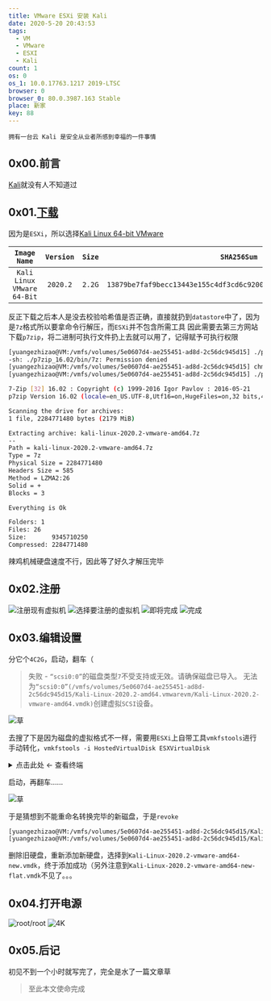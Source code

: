 ```yaml
---
title: VMware ESXi 安装 Kali
date: 2020-5-20 20:43:53
tags:
  - VM
  - VMware
  - ESXI
  - Kali
count: 1
os: 0
os_1: 10.0.17763.1217 2019-LTSC
browser: 0
browser_0: 80.0.3987.163 Stable
place: 新家
key: 88
---
```

    拥有一台云 Kali 是安全从业者所感到幸福的一件事情
<!-- more -->
## 0x00.前言
[Kali](https://www.kali.org/)就没有人不知道过

## 0x01.[下载](https://www.kali.org/downloads/)
因为是`ESXi`，所以选择[Kali Linux 64-bit VMware](https://www.offensive-security.com/kali-linux-vm-vmware-virtualbox-image-download/)

`Image Name` | `Version` | `Size` | `SHA256Sum`
:---: | :---: | :---: | :---:
`Kali Linux VMware 64-Bit` | `2020.2` | `2.2G` | `13879be7faf9becc13443e155c4df3cd6c920077680b7b65ba8c71c25690fca4`

反正下载之后本人是没去校验哈希值是否正确，直接就扔到`datastore`中了，因为是`7z`格式所以要拿命令行解压，而`ESXi`并不包含所需工具
因此需要去第三方网站下载`p7zip`，将二进制可执行文件扔上去就可以用了，记得赋予可执行权限
``` bash
[yuangezhizao@VM:/vmfs/volumes/5e0607d4-ae255451-ad8d-2c56dc945d15] ./p7zip_16.02/bin/7z x kali-linux-2020.2-vmware-amd64.7z 
-sh: ./p7zip_16.02/bin/7z: Permission denied
[yuangezhizao@VM:/vmfs/volumes/5e0607d4-ae255451-ad8d-2c56dc945d15] chmod +x p7zip_16.02/bin/7z
[yuangezhizao@VM:/vmfs/volumes/5e0607d4-ae255451-ad8d-2c56dc945d15] ./p7zip_16.02/bin/7z x kali-linux-2020.2-vmware-amd64.7z 

7-Zip [32] 16.02 : Copyright (c) 1999-2016 Igor Pavlov : 2016-05-21
p7zip Version 16.02 (locale=en_US.UTF-8,Utf16=on,HugeFiles=on,32 bits,48 CPUs Intel(R) Xeon(R) CPU E5-2697 v2 @ 2.70GHz (306E4),ASM,AES-NI)

Scanning the drive for archives:
1 file, 2284771480 bytes (2179 MiB)

Extracting archive: kali-linux-2020.2-vmware-amd64.7z
--
Path = kali-linux-2020.2-vmware-amd64.7z
Type = 7z
Physical Size = 2284771480
Headers Size = 585
Method = LZMA2:26
Solid = +
Blocks = 3

Everything is Ok                                                             

Folders: 1
Files: 26
Size:       9345710250
Compressed: 2284771480
```
辣鸡机械硬盘速度不行，因此等了好久才解压完毕

## 0x02.注册
![注册现有虚拟机](https://i1.yuangezhizao.cn/Win-10/20200520205810.jpg!webp)
![选择要注册的虚拟机](https://i1.yuangezhizao.cn/Win-10/20200520205910.jpg!webp)
![即将完成](https://i1.yuangezhizao.cn/Win-10/20200520205936.jpg!webp)
![完成](https://i1.yuangezhizao.cn/Win-10/20200520210152.jpg!webp)

## 0x03.编辑设置
分它个`4C2G`，启动，翻车（
> 失败 - `“scsi0:0”`的磁盘类型`7`不受支持或无效。请确保磁盘已导入。
无法为`“scsi0:0”(/vmfs/volumes/5e0607d4-ae255451-ad8d-2c56dc945d15/Kali-Linux-2020.2-amd64.vmwarevm/Kali-Linux-2020.2-vmware-amd64.vmdk)`创建虚拟`SCSI`设备。

![草](https://i1.yuangezhizao.cn/Win-10/20200517135156.jpg!webp)

去搜了下是因为磁盘的虚拟格式不一样，需要用`ESXi`上自带工具`vmkfstools`进行手动转化，`vmkfstools -i HostedVirtualDisk ESXVirtualDisk`

<details><summary>点击此处 ← 查看终端</summary>

``` bash
[yuangezhizao@VM:/vmfs/volumes/5e0607d4-ae255451-ad8d-2c56dc945d15] cd Kali-Linux-2020.2-amd64.vmwarevm/
[yuangezhizao@VM:/vmfs/volumes/5e0607d4-ae255451-ad8d-2c56dc945d15/Kali-Linux-2020.2-amd64.vmwarevm] ll
total 9139584
drwx------    1 root     root         81920 May 20 12:27 .
drwxr-xr-t    1 root     root         90112 May 17 05:08 ..
-rw-r--r--    1 root     root     2951938048 May  8 13:23 Kali-Linux-2020.2-vmware-amd64-s001.vmdk
-rw-r--r--    1 root     root     3372613632 May  8 13:23 Kali-Linux-2020.2-vmware-amd64-s002.vmdk
-rw-r--r--    1 root     root       1376256 May  8 13:23 Kali-Linux-2020.2-vmware-amd64-s003.vmdk
-rw-r--r--    1 root     root        917504 May  8 13:23 Kali-Linux-2020.2-vmware-amd64-s004.vmdk
-rw-r--r--    1 root     root        851968 May  8 13:23 Kali-Linux-2020.2-vmware-amd64-s005.vmdk
-rw-r--r--    1 root     root     444465152 May  8 13:23 Kali-Linux-2020.2-vmware-amd64-s006.vmdk
-rw-r--r--    1 root     root     307625984 May  8 13:23 Kali-Linux-2020.2-vmware-amd64-s007.vmdk
-rw-r--r--    1 root     root     219742208 May  8 13:23 Kali-Linux-2020.2-vmware-amd64-s008.vmdk
-rw-r--r--    1 root     root     185925632 May  8 13:23 Kali-Linux-2020.2-vmware-amd64-s009.vmdk
-rw-r--r--    1 root     root     642449408 May  8 13:23 Kali-Linux-2020.2-vmware-amd64-s010.vmdk
-rw-r--r--    1 root     root     186777600 May  8 13:23 Kali-Linux-2020.2-vmware-amd64-s011.vmdk
-rw-r--r--    1 root     root     139919360 May  8 13:23 Kali-Linux-2020.2-vmware-amd64-s012.vmdk
-rw-r--r--    1 root     root     107872256 May  8 13:23 Kali-Linux-2020.2-vmware-amd64-s013.vmdk
-rw-r--r--    1 root     root      67239936 May  8 13:23 Kali-Linux-2020.2-vmware-amd64-s014.vmdk
-rw-r--r--    1 root     root     375455744 May  8 13:23 Kali-Linux-2020.2-vmware-amd64-s015.vmdk
-rw-r--r--    1 root     root     104398848 May  8 13:23 Kali-Linux-2020.2-vmware-amd64-s016.vmdk
-rw-r--r--    1 root     root      78249984 May  8 13:23 Kali-Linux-2020.2-vmware-amd64-s017.vmdk
-rw-r--r--    1 root     root        655360 May  8 13:23 Kali-Linux-2020.2-vmware-amd64-s018.vmdk
-rw-r--r--    1 root     root       1245184 May  8 13:23 Kali-Linux-2020.2-vmware-amd64-s019.vmdk
-rw-r--r--    1 root     root     155844608 May  8 13:23 Kali-Linux-2020.2-vmware-amd64-s020.vmdk
-rw-r--r--    1 root     root        131072 May  8 13:21 Kali-Linux-2020.2-vmware-amd64-s021.vmdk
-rw-r--r--    1 root     root          8684 May  8 13:22 Kali-Linux-2020.2-vmware-amd64.nvram
-rw-r--r--    1 root     root          1768 May  8 12:58 Kali-Linux-2020.2-vmware-amd64.vmdk
-rw-r--r--    1 root     root             0 May  8 11:56 Kali-Linux-2020.2-vmware-amd64.vmsd
-rw-r--r--    1 root     root          3899 May 20 12:27 Kali-Linux-2020.2-vmware-amd64.vmx
-rw-r--r--    1 root     root           285 May  8 11:56 Kali-Linux-2020.2-vmware-amd64.vmxf
-rw-r--r--    1 root     root         51459 May 17 05:50 vmware-1.log
-rw-r--r--    1 root     root         50256 May 20 12:27 vmware.log
[yuangezhizao@VM:/vmfs/volumes/5e0607d4-ae255451-ad8d-2c56dc945d15/Kali-Linux-2020.2-amd64.vmwarevm] vmkfstools -i Kali-Linux-2020.2-vmware-amd64-s001.vmdk Kali-Linux-2020.2-vmware-amd64-s001-new.vmdk -d thin
DiskLib_Check() failed for source disk The file specified is not a virtual disk (15).
[yuangezhizao@VM:/vmfs/volumes/5e0607d4-ae255451-ad8d-2c56dc945d15/Kali-Linux-2020.2-amd64.vmwarevm] vmkfstools -i Kali-Linux-2020.2-vmware-amd64.vmdk Kali-Linux-2020.2-vmware-amd64-new.vmdk -d thin
Destination disk format: VMFS thin-provisioned
Cloning disk 'Kali-Linux-2020.2-vmware-amd64.vmdk'...
Clone: 100% done.
[yuangezhizao@VM:/vmfs/volumes/5e0607d4-ae255451-ad8d-2c56dc945d15/Kali-Linux-2020.2-amd64.vmwarevm] rm -rf Kali-Linux-2020.2-vmware-amd64.vmdk
[yuangezhizao@VM:/vmfs/volumes/5e0607d4-ae255451-ad8d-2c56dc945d15/Kali-Linux-2020.2-amd64.vmwarevm] mv  Kali-Linux-2020.2-vmware-amd64.vmdk Kali-Linux-2020.2-vmware-amd64-new.vmdk
[yuangezhizao@VM:/vmfs/volumes/5e0607d4-ae255451-ad8d-2c56dc945d15/Kali-Linux-2020.2-amd64.vmwarevm] mv  Kali-Linux-2020.2-vmware-amd64-flat.vmdk Kali-Linux-2020.2-vmware-amd64-new-flat.vmdk
[yuangezhizao@VM:/vmfs/volumes/5e0607d4-ae255451-ad8d-2c56dc945d15/Kali-Linux-2020.2-amd64.vmwarevm] ll
total 19608960
drwx------    1 root     root         81920 May 20 13:04 .
drwxr-xr-t    1 root     root         90112 May 17 05:08 ..
-rw-------    1 root     root     85899345920 May 20 12:40 Kali-Linux-2020.2-vmware-amd64-flat.vmdk
-rw-r--r--    1 root     root     2951938048 May  8 13:23 Kali-Linux-2020.2-vmware-amd64-s001.vmdk
-rw-r--r--    1 root     root     3372613632 May  8 13:23 Kali-Linux-2020.2-vmware-amd64-s002.vmdk
-rw-r--r--    1 root     root       1376256 May  8 13:23 Kali-Linux-2020.2-vmware-amd64-s003.vmdk
-rw-r--r--    1 root     root        917504 May  8 13:23 Kali-Linux-2020.2-vmware-amd64-s004.vmdk
-rw-r--r--    1 root     root        851968 May  8 13:23 Kali-Linux-2020.2-vmware-amd64-s005.vmdk
-rw-r--r--    1 root     root     444465152 May  8 13:23 Kali-Linux-2020.2-vmware-amd64-s006.vmdk
-rw-r--r--    1 root     root     307625984 May  8 13:23 Kali-Linux-2020.2-vmware-amd64-s007.vmdk
-rw-r--r--    1 root     root     219742208 May  8 13:23 Kali-Linux-2020.2-vmware-amd64-s008.vmdk
-rw-r--r--    1 root     root     185925632 May  8 13:23 Kali-Linux-2020.2-vmware-amd64-s009.vmdk
-rw-r--r--    1 root     root     642449408 May  8 13:23 Kali-Linux-2020.2-vmware-amd64-s010.vmdk
-rw-r--r--    1 root     root     186777600 May  8 13:23 Kali-Linux-2020.2-vmware-amd64-s011.vmdk
-rw-r--r--    1 root     root     139919360 May  8 13:23 Kali-Linux-2020.2-vmware-amd64-s012.vmdk
-rw-r--r--    1 root     root     107872256 May  8 13:23 Kali-Linux-2020.2-vmware-amd64-s013.vmdk
-rw-r--r--    1 root     root      67239936 May  8 13:23 Kali-Linux-2020.2-vmware-amd64-s014.vmdk
-rw-r--r--    1 root     root     375455744 May  8 13:23 Kali-Linux-2020.2-vmware-amd64-s015.vmdk
-rw-r--r--    1 root     root     104398848 May  8 13:23 Kali-Linux-2020.2-vmware-amd64-s016.vmdk
-rw-r--r--    1 root     root      78249984 May  8 13:23 Kali-Linux-2020.2-vmware-amd64-s017.vmdk
-rw-r--r--    1 root     root        655360 May  8 13:23 Kali-Linux-2020.2-vmware-amd64-s018.vmdk
-rw-r--r--    1 root     root       1245184 May  8 13:23 Kali-Linux-2020.2-vmware-amd64-s019.vmdk
-rw-r--r--    1 root     root     155844608 May  8 13:23 Kali-Linux-2020.2-vmware-amd64-s020.vmdk
-rw-r--r--    1 root     root        131072 May  8 13:21 Kali-Linux-2020.2-vmware-amd64-s021.vmdk
-rw-r--r--    1 root     root          8684 May  8 13:22 Kali-Linux-2020.2-vmware-amd64.nvram
-rw-------    1 root     root           585 May 20 12:40 Kali-Linux-2020.2-vmware-amd64.vmdk
-rw-r--r--    1 root     root             0 May  8 11:56 Kali-Linux-2020.2-vmware-amd64.vmsd
-rw-r--r--    1 root     root          3899 May 20 12:27 Kali-Linux-2020.2-vmware-amd64.vmx
-rw-r--r--    1 root     root           285 May  8 11:56 Kali-Linux-2020.2-vmware-amd64.vmxf
-rw-r--r--    1 root     root         51459 May 17 05:50 vmware-1.log
-rw-r--r--    1 root     root         50256 May 20 12:27 vmware.log
```

</details>

启动，再翻车……

![草](https://i1.yuangezhizao.cn/Win-10/20200520211526.jpg!webp)

于是猜想到不能重命名转换完毕的新磁盘，于是`revoke`
``` bash
[yuangezhizao@VM:/vmfs/volumes/5e0607d4-ae255451-ad8d-2c56dc945d15/Kali-Linux-2020.2-amd64.vmwarevm] mv Kali-Linux-2020.2-vmware-amd64-flat.vmdk Kali-Linux-2020.2-vmware-amd64-new-flat.vmdk
[yuangezhizao@VM:/vmfs/volumes/5e0607d4-ae255451-ad8d-2c56dc945d15/Kali-Linux-2020.2-amd64.vmwarevm] mv Kali-Linux-2020.2-vmware-amd64.vmdk Kali-Linux-2020.2-vmware-amd64-new.vmdk
```
删除旧硬盘，重新添加新硬盘，选择到`Kali-Linux-2020.2-vmware-amd64-new.vmdk`，终于添加成功（另外注意到`Kali-Linux-2020.2-vmware-amd64-new-flat.vmdk`不见了。。。

## 0x04.打开电源
![root/root](https://i1.yuangezhizao.cn/Win-10/20200520212023.jpg!webp)
![4K](https://i1.yuangezhizao.cn/Win-10/20200520212321.jpg!webp)

## 0x05.后记
初见不到一个小时就写完了，完全是水了一篇文章草

> 至此本文使命完成
